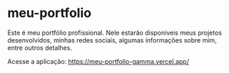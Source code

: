 # meu-portfolio

Este é meu portfólio profissional.
Nele estarão disponíveis meus projetos desenvolvidos, minhas redes sociais, algumas informações sobre mim, entre outros detalhes.

Acesse a aplicação: https://meu-portfolio-gamma.vercel.app/
